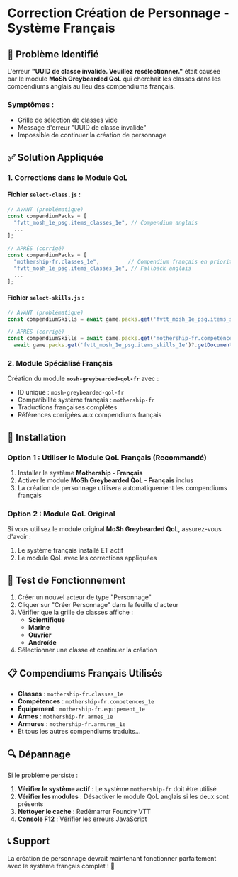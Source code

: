 # Correction Création de Personnage - Système Français

## 🔧 Problème Identifié

L'erreur **"UUID de classe invalide. Veuillez resélectionner."** était causée par le module **MoSh Greybearded QoL** qui cherchait les classes dans les compendiums anglais au lieu des compendiums français.

### Symptômes :
- Grille de sélection de classes vide
- Message d'erreur "UUID de classe invalide"
- Impossible de continuer la création de personnage

## ✅ Solution Appliquée

### 1. Corrections dans le Module QoL

#### Fichier `select-class.js` :
```javascript
// AVANT (problématique)
const compendiumPacks = [
  "fvtt_mosh_1e_psg.items_classes_1e", // Compendium anglais
  ...
];

// APRÈS (corrigé)
const compendiumPacks = [
  "mothership-fr.classes_1e",         // Compendium français en priorité
  "fvtt_mosh_1e_psg.items_classes_1e", // Fallback anglais
  ...
];
```

#### Fichier `select-skills.js` :
```javascript
// AVANT (problématique)
const compendiumSkills = await game.packs.get('fvtt_mosh_1e_psg.items_skills_1e')?.getDocuments() ?? [];

// APRÈS (corrigé)
const compendiumSkills = await game.packs.get('mothership-fr.competences_1e')?.getDocuments() ?? 
  await game.packs.get('fvtt_mosh_1e_psg.items_skills_1e')?.getDocuments() ?? [];
```

### 2. Module Spécialisé Français

Création du module **`mosh-greybearded-qol-fr`** avec :
- ID unique : `mosh-greybearded-qol-fr`
- Compatibilité système français : `mothership-fr`
- Traductions françaises complètes
- Références corrigées aux compendiums français

## 🎯 Installation

### Option 1 : Utiliser le Module QoL Français (Recommandé)
1. Installer le système **Mothership - Français**
2. Activer le module **MoSh Greybearded QoL - Français** inclus
3. La création de personnage utilisera automatiquement les compendiums français

### Option 2 : Module QoL Original
Si vous utilisez le module original **MoSh Greybearded QoL**, assurez-vous d'avoir :
1. Le système français installé ET actif
2. Le module QoL avec les corrections appliquées

## 🧪 Test de Fonctionnement

1. Créer un nouvel acteur de type "Personnage"
2. Cliquer sur "Créer Personnage" dans la feuille d'acteur
3. Vérifier que la grille de classes affiche :
   - **Scientifique**
   - **Marine** 
   - **Ouvrier**
   - **Androïde**
4. Sélectionner une classe et continuer la création

## 📋 Compendiums Français Utilisés

- **Classes** : `mothership-fr.classes_1e`
- **Compétences** : `mothership-fr.competences_1e`
- **Équipement** : `mothership-fr.equipement_1e`
- **Armes** : `mothership-fr.armes_1e`
- **Armures** : `mothership-fr.armures_1e`
- Et tous les autres compendiums traduits...

## 🔍 Dépannage

Si le problème persiste :

1. **Vérifier le système actif** : Le système `mothership-fr` doit être utilisé
2. **Vérifier les modules** : Désactiver le module QoL anglais si les deux sont présents
3. **Nettoyer le cache** : Redémarrer Foundry VTT
4. **Console F12** : Vérifier les erreurs JavaScript

## 📞 Support

La création de personnage devrait maintenant fonctionner parfaitement avec le système français complet ! 🎉